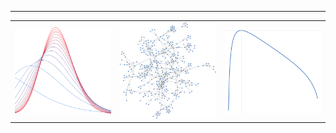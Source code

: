 
---
<table style="width:100%; table-layout: fixed; border-collapse: collapse;">
 <tr>
  <td style="width:33.3%; overflow: hidden; border: none;">
   <img src="variational_EB.svg" style="width:100%; height:auto;">
  </td>
  <td style="width:33.3%; overflow: hidden; border: none;">
   <img src="random_graph.svg" style="width:100%; height:auto;">
  </td>
  <td style="width:33.3%; overflow: hidden; border: none;">
   <img src="plot_ml.svg" style="width:100%; height:auto;">
  </td>
 </tr>
</table>

<!--
**gleday/gleday** is a ✨ _special_ ✨ repository because its `README.md` (this file) appears on your GitHub profile.

Here are some ideas to get you started:

- 🔭 I’m currently working on ...
- 🌱 I’m currently learning ...
- 👯 I’m looking to collaborate on ...
- 🤔 I’m looking for help with ...
- 💬 Ask me about ...
- 📫 How to reach me: ...
- 😄 Pronouns: ...
- ⚡ Fun fact: ...
-->
